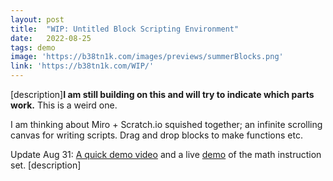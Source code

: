```yaml
---
layout: post
title:  "WIP: Untitled Block Scripting Environment"
date:   2022-08-25
tags: demo
image: 'https://b38tn1k.com/images/previews/summerBlocks.png'
link: 'https://b38tn1k.com/WIP/'
---
```


[description]<strong>I am still building on this and will try to indicate which parts work.</strong> This is a weird one.

I am thinking about Miro + Scratch.io squished together; an infinite scrolling canvas for writing scripts. Drag and drop blocks to make functions etc.

Update Aug 31: [A quick demo video](https://youtu.be/raH8681pZL4) and a live [demo](https://b38tn1k.com/WIP/#demo3) of the math instruction set. [description]
